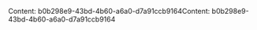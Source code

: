 <span data-ttu-id="78743-101">Content: b0b298e9-43bd-4b60-a6a0-d7a91ccb9164</span><span class="sxs-lookup"><span data-stu-id="78743-101">Content: b0b298e9-43bd-4b60-a6a0-d7a91ccb9164</span></span>